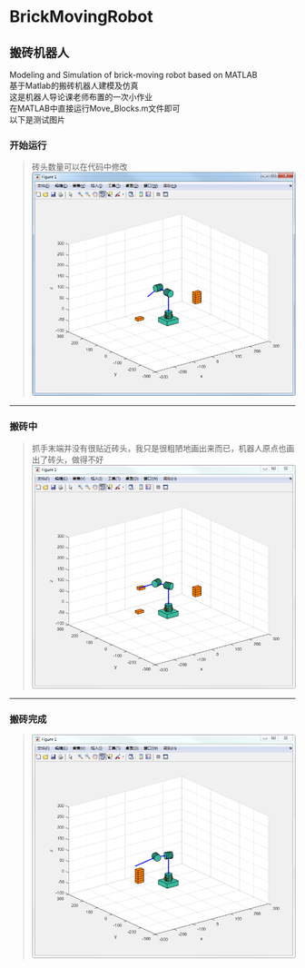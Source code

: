 # BrickMovingRobot  
## 搬砖机器人  

Modeling and Simulation of brick-moving robot based on MATLAB  
基于Matlab的搬砖机器人建模及仿真  
这是机器人导论课老师布置的一次小作业  
在MATLAB中直接运行Move_Blocks.m文件即可  
以下是测试图片  

### 开始运行  
>砖头数量可以在代码中修改  
>![](https://github.com/ordinary-student/BrickMovingRobot/blob/master/test/start.png)  

------

### 搬砖中  
>抓手末端并没有很贴近砖头，我只是很粗陋地画出来而已，机器人原点也画出了砖头，做得不好  
>![](https://github.com/ordinary-student/BrickMovingRobot/blob/master/test/moving.png)  

------

### 搬砖完成  
>![](https://github.com/ordinary-student/BrickMovingRobot/blob/master/test/finish.png)  
